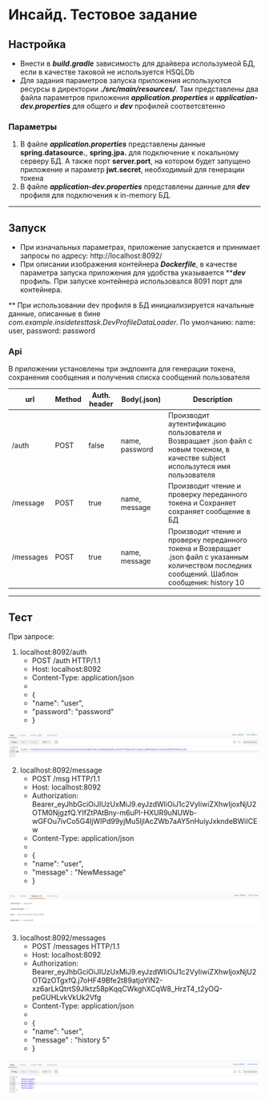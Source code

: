 # Инсайд. Тестовое задание
 
## Настройка
- Внести в ***build.gradle*** зависимость для драйвера использумеой БД, если в качестве таковой не используется HSQLDb
- Для задания параметров запуска приложения используются ресурсы в директории ***./src/main/resources/***.
 Там представлены два файла параметров приложения ***application.properties*** и ***application-dev.properties*** для общего и ***dev*** профилей соответсвтенно

### Параметры
1. В файле ***application.properties*** представлены данные **spring.datasource.**, **spring.jpa.** для подключение к локальному серверу БД. А также порт **server.port**, на котором будет запущено приложение и параметр **jwt.secret**, необходимый для генерации токена 
2. В файле ***application-dev.properties*** представлены данные для ***dev*** профиля для подключения к in-memory БД.  



---
## Запуск
- При изначальных параметрах, приложение запускается и принимает запросы по адресу: http://localhost:8092/
- При описании изображения контейнера ***Dockerfile***, в качестве параметра запуска приложения для удобства  указывается *****dev*** профиль. При запуске контейнера использовался 8091 порт для контейнера.

** При использовании dev профиля в БД инициализируется начальные данные, описанные в бине *com.example.insidetesttask.DevProfileDataLoader*. По умолчанию: name: user, password: password
 
### Api
В приложении установлены три эндпоинта для генерации токена, сохранения сообщения и получения списка сообщений пользователя

|url|Method|Auth. header|Body(.json)|Description
| -----|------|------|------|------|
|/auth|POST|false|name, password|Производит аутентификацию пользователя и Возвращает .json файл с новым токеном, в качестве subject использутеся имя пользователя
|/message|POST|true|name, message|Производит чтение и проверку переданного токена и Сохраняет сохраняет сообщение в БД
|/messages|POST|true|name, message|Производит чтение и проверку переданного токена и Возвращает .json файл с указанным количеством последних сообщений. Шаблон сообщения: history 10

---
## Тест
При запросе:

1. localhost:8092/auth
	- POST /auth HTTP/1.1
	- Host: localhost:8092
	- Content-Type: application/json
	-
	- {
	- "name": "user",
	- "password": "password"
	- }

![1](testshots/test1.jpeg)

2. localhost:8092/message
	- POST /msg HTTP/1.1
	- Host: localhost:8092
	- Authorization: Bearer_eyJhbGciOiJIUzUxMiJ9.eyJzdWIiOiJ1c2VyIiwiZXhwIjoxNjU2OTM0NjgzfQ.YIfZtPAtBny-m6uPI-HXUR9uNUWb-wGFOu7ivCo5G4IjWIPd99yjMu5ljlAcZWb7aAY5nHuiyJxkndeBWiICEw
	- Content-Type: application/json
	-
	- {
	- "name": "user",
	- "message" : "NewMessage" 
	- }


![2](testshots/test2.jpeg)

3. localhost:8092/messages
	- POST /messages HTTP/1.1
	- Host: localhost:8092
	- Authorization: Bearer_eyJhbGciOiJIUzUxMiJ9.eyJzdWIiOiJ1c2VyIiwiZXhwIjoxNjU2OTQzOTgxfQ.j7oHF49Bfe2t89atjoYlN2-xz6arLkQtrtS9JIktz58pKqqCWkghXCqW8_HrzT4_t2yOQ-peGUHLvkVkUk2Vfg
	- Content-Type: application/json
	- 
	- {
	- "name": "user",
	- "message" : "history 5"	
	- }	

![3](testshots/test3.jpeg)